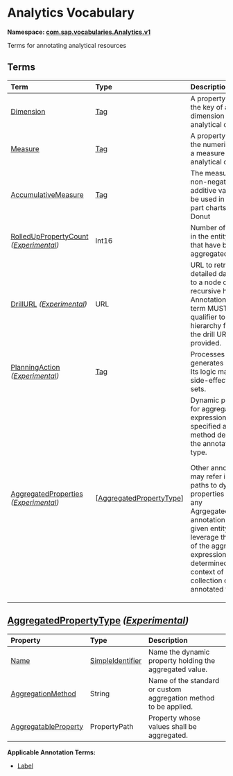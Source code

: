 # Analytics Vocabulary
**Namespace: [com.sap.vocabularies.Analytics.v1](Analytics.xml)**

Terms for annotating analytical resources


## Terms

Term|Type|Description
:---|:---|:----------
[Dimension](Analytics.xml#L41)|[Tag](https://github.com/oasis-tcs/odata-vocabularies/blob/master/vocabularies/Org.OData.Core.V1.md#Tag)|<a name="Dimension"></a>A property holding the key of a dimension in an analytical context
[Measure](Analytics.xml#L45)|[Tag](https://github.com/oasis-tcs/odata-vocabularies/blob/master/vocabularies/Org.OData.Core.V1.md#Tag)|<a name="Measure"></a>A property holding the numeric value of a measure in an analytical context
[AccumulativeMeasure](Analytics.xml#L49)|[Tag](https://github.com/oasis-tcs/odata-vocabularies/blob/master/vocabularies/Org.OData.Core.V1.md#Tag)|<a name="AccumulativeMeasure"></a>The measure has non-negative and additive values; it can be used in whole-part charts, e.g. the Donut
[RolledUpPropertyCount](Analytics.xml#L53) *([Experimental](Common.md#Experimental))*|Int16|<a name="RolledUpPropertyCount"></a>Number of properties in the entity instance that have been aggregated away
[DrillURL](Analytics.xml#L59) *([Experimental](Common.md#Experimental))*|URL|<a name="DrillURL"></a>URL to retrieve more detailed data related to a node of a recursive hierarchy. Annotations with this term MUST include a qualifier to select the hierarchy for which the drill URL is provided.
[PlanningAction](Analytics.xml#L71) *([Experimental](Common.md#Experimental))*|[Tag](https://github.com/oasis-tcs/odata-vocabularies/blob/master/vocabularies/Org.OData.Core.V1.md#Tag)|<a name="PlanningAction"></a>Processes or generates plan data. Its logic may have side-effects on entity sets.
[AggregatedProperties](Analytics.xml#L79) *([Experimental](Common.md#Experimental))*|\[[AggregatedPropertyType](#AggregatedPropertyType)\]|<a name="AggregatedProperties"></a>Dynamic properties for aggregate expressions with specified aggregation method defined on the annotated entity type.<p>Other annotations may refer in property paths to dynamic properties declared in any AgrgegatedProperties annotation of the given entity type to leverage the results of the aggregate expression determined in the context of an entity collection of the annotated type.</p>

## <a name="AggregatedPropertyType"></a>[AggregatedPropertyType](Analytics.xml#L91) *([Experimental](Common.md#Experimental))*


Property|Type|Description
:-------|:---|:----------
[Name](Analytics.xml#L93)|[SimpleIdentifier](Common.md#SimpleIdentifier)|Name the dynamic property holding the aggregated value.
[AggregationMethod](Analytics.xml#L96)|String|Name of the standard or custom aggregation method to be applied.
[AggregatableProperty](Analytics.xml#L99)|PropertyPath|Property whose values shall be aggregated.

**Applicable Annotation Terms:**

- [Label](Common.md#Label)
